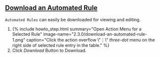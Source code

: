 ## [Download an Automated Rule](#download-an-automated-rule)

`Automated Rules` can easily be downloaded for viewing and editing.


<ol>
  <li>
      {% include howto_step.html
        summary="Open Action Menu for a Selected Rule"
        image-name="2.3.0/download-an-automated-rule-1.png"
        caption="Click the action overflow \"&#65049;\" <i>three-dot</i> menu on the right side of selected rule entry in the table."
      %}
  </li>
  <li>
    <summary>Click <i>Download</i> Button to Download.</summary>
  </li>
</ol>
